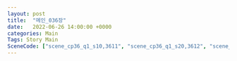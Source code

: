 ```yaml
---
layout: post
title:  "메인_036장"
date:   2022-06-26 14:00:00 +0000
categories: Main
Tags: Story Main
SceneCode: ["scene_cp36_q1_s10,3611", "scene_cp36_q1_s20,3612", "scene_cp36_q2_s10,3621", "scene_cp36_q2_s20,3622", "scene_cp36_q3_s10,3631", "scene_cp36_q3_s20,3632", "scene_cp36_q4_s10,3641", "scene_cp36_q4_s20,3642", "scene_cp36_q4_s30,3643"]
---
```


